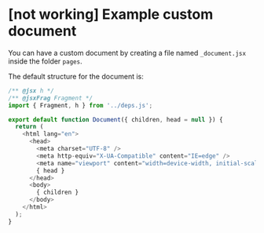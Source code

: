 # [not working] Example custom document

You can have a custom document by creating a file named `_document.jsx` inside the folder `pages`.

The default structure for the document is:

``` javascript
/** @jsx h */
/** @jsxFrag Fragment */
import { Fragment, h } from '../deps.js';

export default function Document({ children, head = null }) {
  return (
    <html lang="en">
      <head>
        <meta charset="UTF-8" />
        <meta http-equiv="X-UA-Compatible" content="IE=edge" />
        <meta name="viewport" content="width=device-width, initial-scale=1.0" />
        { head }
      </head>
      <body>
        { children }
      </body>
    </html>
  );
}
```
